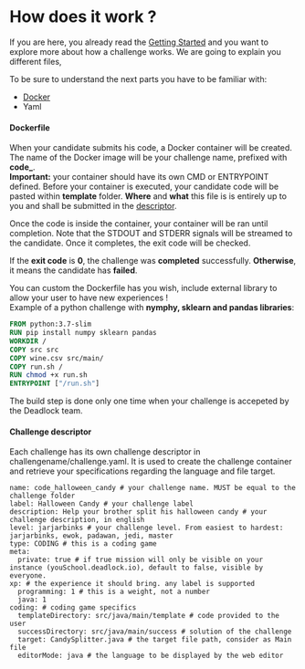 # How does it work ?
If you are here, you already read the [Getting Started](/#getting-started) and you want to explore more about how a challenge works.
We are going to explain you different files, 


To be sure to understand the next parts you have to be familiar with:

* [Docker](https://www.docker.com/)
* Yaml

#### Dockerfile
When your candidate submits his code, a Docker container will be created.
The name of the Docker image will be your challenge name, prefixed with **code_**.  
**Important:** your container should have its own CMD or ENTRYPOINT defined.
Before your container is executed, your candidate code will be pasted within **template** folder.
**Where** and **what** this file is is entirely up to you and shall be submitted in the [descriptor](#challenge-descriptor).

Once the code is inside the container, your container will be ran until completion.
Note that the STDOUT and STDERR signals will be streamed to the candidate.
Once it completes, the exit code will be checked.

If the **exit code** is **0**, the challenge was **completed** successfully.
**Otherwise**, it means the candidate has **failed**.

You can custom the Dockerfile has you wish, include external library to allow your user to have new experiences !  
Example of a python challenge with **nymphy, sklearn and pandas libraries**:  
```Dockerfile
FROM python:3.7-slim
RUN pip install numpy sklearn pandas
WORKDIR /
COPY src src
COPY wine.csv src/main/
COPY run.sh /
RUN chmod +x run.sh
ENTRYPOINT ["/run.sh"]
```
The build step is done only one time when your challenge is accepeted by the Deadlock team.


#### Challenge descriptor
Each challenge has its own challenge descriptor in challengename/challenge.yaml.
It is used to create the challenge container and retrieve your specifications regarding the language and file target.

```
name: code_halloween_candy # your challenge name. MUST be equal to the challenge folder
label: Halloween Candy # your challenge label
description: Help your brother split his halloween candy # your challenge description, in english
level: jarjarbinks # your challenge level. From easiest to hardest: jarjarbinks, ewok, padawan, jedi, master
type: CODING # this is a coding game
meta:
  private: true # if true mission will only be visible on your instance (youSchool.deadlock.io), default to false, visible by everyone.
xp: # the experience it should bring. any label is supported
  programming: 1 # this is a weight, not a number
  java: 1
coding: # coding game specifics
  templateDirectory: src/java/main/template # code provided to the user
  successDirectory: src/java/main/success # solution of the challenge
  target: CandySplitter.java # the target file path, consider as Main file
  editorMode: java # the language to be displayed by the web editor
```